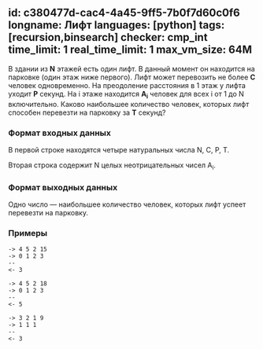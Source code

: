 id: c380477d-cac4-4a45-9ff5-7b0f7d60c0f6
longname: Лифт
languages: [python]
tags: [recursion,binsearch]
checker: cmp_int
time_limit: 1
real_time_limit: 1
max_vm_size: 64M
---


В здании из **N** этажей есть один лифт. В данный момент он находится на парковке (один этаж ниже первого). Лифт может перевозить не более **C** человек одновременно. На преодоление расстояния в 1 этаж у лифта уходит **P** секунд. На i этаже находится **A<sub>i</sub>** человек для всех i от 1 до N включительно. Каково наибольшее количество человек, которых лифт способен перевезти на парковку за **T** секунд?

### Формат входных данных

В первой строке находятся четыре натуральных числа N, C, P, T.

Вторая строка содержит N целых неотрицательных чисел A<sub>i</sub>.

### Формат выходных данных

Одно число — наибольшее количество человек, которых лифт успеет перевезти на парковку.

### Примеры

```
-> 4 5 2 15
-> 0 1 2 3
--
<- 3
```

```
-> 4 5 2 18
-> 0 1 2 3
--
<- 5
```

```
-> 3 2 1 9
-> 1 1 1
--
<- 3
```
